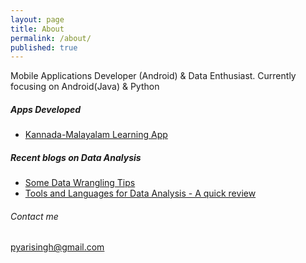 ```yaml
---
layout: page
title: About
permalink: /about/
published: true
---
```


Mobile Applications Developer (Android) & Data Enthusiast. Currently focusing on Android(Java) & Python

##### Apps Developed
* [Kannada-Malayalam Learning App](https://play.google.com/store/apps/details?id=com.pyari.secondquadrant.kannada)

##### Recent blogs on Data Analysis
* [Some Data Wrangling Tips](https://medium.com/@pyarisingh/data-wrangling-some-tips-during-this-covid-season-9ac7e3a726c1)
* [Tools and Languages for Data Analysis - A quick review](https://medium.com/@pyarisingh/data-analysis-tools-languages-a-quick-review-6f4c8bedcd6b)

###### Contact me

[pyarisingh@gmail.com](mailto:pyarisingh@gmail.com)
